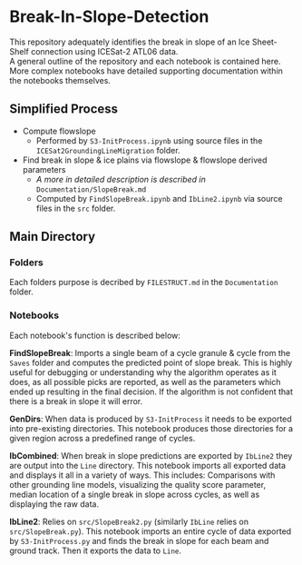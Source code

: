 # Break-In-Slope-Detection

This repository adequately identifies the break in slope of an Ice Sheet-Shelf connection using ICESat-2 ATL06 data. <br>
A general outline of the repository and each notebook is contained here. More complex notebooks have detailed supporting documentation within the notebooks themselves.

## Simplified Process
* Compute flowslope
  * Performed by `S3-InitProcess.ipynb` using source files in the `ICESat2GroundingLineMigration` folder.
* Find break in slope & ice plains via flowslope & flowslope derived parameters
  * *A more in detailed description is described in* `Documentation/SlopeBreak.md`
  * Computed by `FindSlopeBreak.ipynb` and `IbLine2.ipynb` via source files in the `src` folder.

## Main Directory
### Folders
Each folders purpose is decribed by `FILESTRUCT.md` in the `Documentation` folder.

### Notebooks
Each notebook's function is described below:

**FindSlopeBreak**: Imports a single beam of a cycle granule & cycle from the `Saves` folder and computes the predicted point of slope break. This is highly useful for debugging or understanding why the algorithm operates as it does, as all possible picks are reported, as well as the parameters which ended up resulting in the final decision. If the algorithm is not confident that there is a break in slope it will error.

**GenDirs**: When data is produced by `S3-InitProcess` it needs to be exported into pre-existing directories. This notebook produces those directories for a given region across a predefined range of cycles.

**IbCombined**: When break in slope predictions are exported by `IbLine2` they are output into the `Line` directory. This notebook imports all exported data and displays it all in a variety of ways. This includes: Comparisons with other grounding line models, visualizing the quality score parameter, median location of a single break in slope across cycles, as well as displaying the raw data.

**IbLine2**: Relies on `src/SlopeBreak2.py` (similarly `IbLine` relies on `src/SlopeBreak.py`). This notebook imports an entire cycle of data exported by `S3-InitProcess.py` and finds the break in slope for each beam and ground track. Then it exports the data to `Line`.

